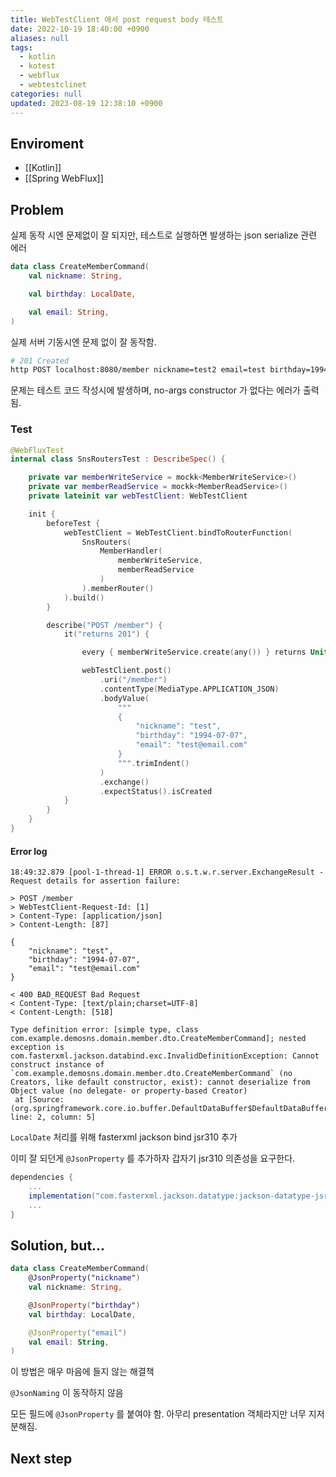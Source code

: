 ```yaml
---
title: WebTestClient 에서 post request body 테스트
date: 2022-10-19 18:40:00 +0900
aliases: null
tags:
  - kotlin
  - kotest
  - webflux
  - webtestclinet
categories: null
updated: 2023-08-19 12:38:10 +0900
---
```


## Enviroment

- [[Kotlin]]
- [[Spring WebFlux]]

## Problem

실제 동작 시엔 문제없이 잘 되지만, 테스트로 실행하면 발생하는 json serialize 관련 에러

```kotlin
data class CreateMemberCommand(
    val nickname: String,

    val birthday: LocalDate,

    val email: String,
)
```

실제 서버 기동시엔 문제 없이 잘 동작함.

```bash
# 201 Created
http POST localhost:8080/member nickname=test2 email=test birthday=1994-07-07
```

문제는 테스트 코드 작성시에 발생하며, no-args constructor 가 없다는 에러가 출력됨.

### Test

```kotlin
@WebFluxTest
internal class SnsRoutersTest : DescribeSpec() {

    private var memberWriteService = mockk<MemberWriteService>()
    private var memberReadService = mockk<MemberReadService>()
    private lateinit var webTestClient: WebTestClient

    init {
        beforeTest {
            webTestClient = WebTestClient.bindToRouterFunction(
                SnsRouters(
                    MemberHandler(
                        memberWriteService,
                        memberReadService
                    )
                ).memberRouter()
            ).build()
        }

        describe("POST /member") {
            it("returns 201") {

                every { memberWriteService.create(any()) } returns Unit

                webTestClient.post()
                    .uri("/member")
                    .contentType(MediaType.APPLICATION_JSON)
                    .bodyValue(
                        """
                        {
                            "nickname": "test",
                            "birthday": "1994-07-07",
                            "email": "test@email.com"
                        }
                        """.trimIndent()
                    )
                    .exchange()
                    .expectStatus().isCreated
            }
        } 
    }
}
```

#### Error log

```logs
18:49:32.879 [pool-1-thread-1] ERROR o.s.t.w.r.server.ExchangeResult - Request details for assertion failure:

> POST /member
> WebTestClient-Request-Id: [1]
> Content-Type: [application/json]
> Content-Length: [87]

{
    "nickname": "test",
    "birthday": "1994-07-07",
    "email": "test@email.com"
}

< 400 BAD_REQUEST Bad Request
< Content-Type: [text/plain;charset=UTF-8]
< Content-Length: [518]

Type definition error: [simple type, class com.example.demosns.domain.member.dto.CreateMemberCommand]; nested exception is com.fasterxml.jackson.databind.exc.InvalidDefinitionException: Cannot construct instance of `com.example.demosns.domain.member.dto.CreateMemberCommand` (no Creators, like default constructor, exist): cannot deserialize from Object value (no delegate- or property-based Creator)
 at [Source: (org.springframework.core.io.buffer.DefaultDataBuffer$DefaultDataBufferInputStream); line: 2, column: 5]
```

`LocalDate` 처리를 위해 fasterxml jackson bind jsr310 추가

이미 잘 되던게 `@JsonProperty` 를 추가하자 갑자기 jsr310 의존성을 요구한다.

```gradle
dependencies {
	...
    implementation("com.fasterxml.jackson.datatype:jackson-datatype-jsr310")
	...
}

```

## Solution, but...

```kotlin
data class CreateMemberCommand(
    @JsonProperty("nickname")
    val nickname: String,

    @JsonProperty("birthday")
    val birthday: LocalDate,

    @JsonProperty("email")
    val email: String,
) 
```

이 방법은 매우 마음에 들지 않는 해결책

`@JsonNaming` 이 동작하지 않음

모든 필드에 `@JsonProperty` 를 붙여야 함. 아무리 presentation 객체라지만 너무 지저분해짐.

## Next step
